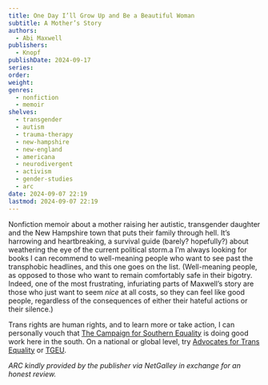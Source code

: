 ```yaml
---
title: One Day I’ll Grow Up and Be a Beautiful Woman
subtitle: A Mother’s Story
authors:
  - Abi Maxwell
publishers:
  - Knopf
publishDate: 2024-09-17
series: 
order: 
weight: 
genres:
  - nonfiction
  - memoir
shelves:
  - transgender
  - autism
  - trauma-therapy
  - new-hampshire
  - new-england
  - americana
  - neurodivergent
  - activism
  - gender-studies
  - arc
date: 2024-09-07 22:19
lastmod: 2024-09-07 22:19
---
```

Nonfiction memoir about a mother raising her autistic, transgender daughter and the New Hampshire town that puts their family through hell. It’s harrowing and heartbreaking, a survival guide (barely? hopefully?) about weathering the eye of the current political storm.a I’m always looking for books I can recommend to well-meaning people who want to see past the transphobic headlines, and this one goes on the list. (Well-meaning people, as opposed to those who want to remain comfortably safe in their bigotry. Indeed, one of the most frustrating, infuriating parts of Maxwell’s story are those who just want to seem *nice* at all costs, so they can feel like good people, regardless of the consequences of either their hateful actions or their silence.)

Trans rights are human rights, and to learn more or take action, I can personally vouch that [The Campaign for Southern Equality](https://southernequality.org/) is doing good work here in the south. On a national or global level, try [Advocates for Trans Equality](https://transequality.org/) or [TGEU](https://www.tgeu.org/).

*ARC kindly provided by the publisher via NetGalley in exchange for an honest review.*